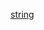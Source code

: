 [string](https://raw.githubusercontent.com/Heethashreesathish/Java-Programs/main/3a_string_handling/3a_string.png)

